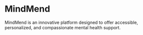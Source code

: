 # MindMend
MindMend is an innovative platform designed to offer accessible, personalized, and compassionate mental health support. 
